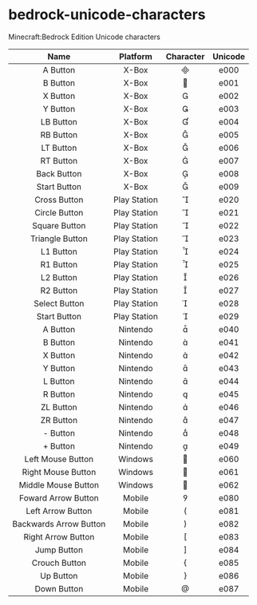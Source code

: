 # bedrock-unicode-characters
Minecraft:Bedrock Edition Unicode characters

|          Name          |   Platform   | Character | Unicode |
|:----------------------:|:------------:|:---------:|:-------:|
|        A Button        |     X-Box    |          |   e000  |
|        B Button        |     X-Box    |          |   e001  |
|        X Button        |     X-Box    |          |   e002  |
|        Y Button        |     X-Box    |          |   e003  |
|        LB Button       |     X-Box    |          |   e004  |
|        RB Button       |     X-Box    |          |   e005  |
|        LT Button       |     X-Box    |          |   e006  |
|        RT Button       |     X-Box    |          |   e007  |
|       Back Button      |     X-Box    |          |   e008  |
|      Start Button      |     X-Box    |          |   e009  |
|      Cross Button      | Play Station |          |   e020  |
|      Circle Button     | Play Station |          |   e021  |
|      Square Button     | Play Station |          |   e022  |
|     Triangle Button    | Play Station |          |   e023  |
|        L1 Button       | Play Station |          |   e024  |
|        R1 Button       | Play Station |          |   e025  |
|        L2 Button       | Play Station |          |   e026  |
|        R2 Button       | Play Station |          |   e027  |
|      Select Button     | Play Station |          |   e028  |
|      Start Button      | Play Station |          |   e029  |
|        A Button        |   Nintendo   |          |   e040  |
|        B Button        |   Nintendo   |          |   e041  |
|        X Button        |   Nintendo   |          |   e042  |
|        Y Button        |   Nintendo   |          |   e043  |
|        L Button        |   Nintendo   |          |   e044  |
|        R Button        |   Nintendo   |          |   e045  |
|        ZL Button       |   Nintendo   |          |   e046  |
|        ZR Button       |   Nintendo   |          |   e047  |
|        - Button        |   Nintendo   |          |   e048  |
|        + Button        |   Nintendo   |          |   e049  |
|    Left Mouse Button   |    Windows   |          |   e060  |
|   Right Mouse Button   |    Windows   |          |   e061  |
|   Middle Mouse Button  |    Windows   |          |   e062  |
|   Foward Arrow Button  |    Mobile    |          |   e080  |
|    Left Arrow Button   |    Mobile    |          |   e081  |
| Backwards Arrow Button |    Mobile    |          |   e082  |
|   Right Arrow Button   |    Mobile    |          |   e083  |
|       Jump Button      |    Mobile    |          |   e084  |
|      Crouch Button     |    Mobile    |          |   e085  |
|        Up Button       |    Mobile    |          |   e086  |
|       Down Button      |    Mobile    |          |   e087  |
